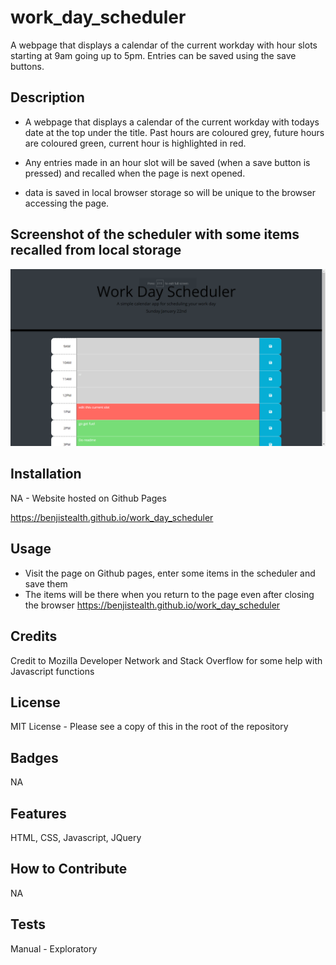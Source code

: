 # work_day_scheduler
A webpage that displays a calendar of the current workday with hour slots starting at 9am going up to 5pm.  Entries can be saved using the save buttons.

## Description

- A webpage that displays a calendar of the current workday with todays date at the top under the
  title.  Past hours are coloured grey, future hours are coloured green, current hour is highlighted in red.

- Any entries made in an hour slot will be saved (when a save button is pressed) and recalled when 
  the page is next opened.

- data is saved in local browser storage so will be unique to the browser accessing the page.


## Screenshot of the scheduler with some items recalled from local storage


  <img alt="Screenshot_1" src="assets\images\screenshot1.png">


## Installation

NA - Website hosted on Github Pages

https://benjistealth.github.io/work_day_scheduler

## Usage

- Visit the page on Github pages, enter some items in the scheduler and save them
- The items will be there when you return to the page even after closing the browser
https://benjistealth.github.io/work_day_scheduler

## Credits

Credit to Mozilla Developer Network and Stack Overflow for some help with Javascript functions

## License

MIT License - Please see a copy of this in the root of the repository


## Badges

NA

## Features

HTML, CSS, Javascript, JQuery

## How to Contribute

NA

## Tests

Manual - Exploratory
